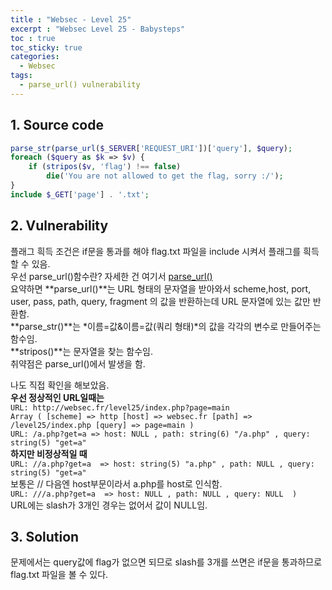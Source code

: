 ```yaml
---
title : "Websec - Level 25"
excerpt : "Websec Level 25 - Babysteps"
toc : true
toc_sticky: true
categories:
  - Websec
tags:
  - parse_url() vulnerability
---
```


## 1. Source code

``` php
parse_str(parse_url($_SERVER['REQUEST_URI'])['query'], $query);
foreach ($query as $k => $v) {
    if (stripos($v, 'flag') !== false)
        die('You are not allowed to get the flag, sorry :/');
}
include $_GET['page'] . '.txt';
```

## 2. Vulnerability

플래그 흭득 조건은 if문을 통과를 해야 flag.txt 파일을 include 시켜서 플래그를 흭득할 수 있음.  
우선 parse_url()함수란? 자세한 건 여기서 [parse_url()](http://b.redinfo.co.kr/65)  
요약하면 **parse_url()**는 URL 형태의 문자열을 받아와서 scheme,host, port, user, pass, path, query, fragment 의 값을 반환하는데 URL 문자열에 있는 값만 반환함.  
**parse_str()**는 *이름=값&이름=값(쿼리 형태)*의 값을 각각의 변수로 만들어주는 함수임.  
**stripos()**는 문자열을 찾는 함수임.  
취약점은 parse_url()에서 발생을 함.

나도 직접 확인을 해보았음.  
**우선 정상적인 URL일때는**  
```URL: http://websec.fr/level25/index.php?page=main```  
```Array ( [scheme] => http [host] => websec.fr [path] => /level25/index.php [query] => page=main )```    
```URL: /a.php?get=a => host: NULL , path: string(6) "/a.php" , query: string(5) "get=a" ```  
**하지만 비정상적일 때**  
```URL: //a.php?get=a  => host: string(5) "a.php" , path: NULL , query: string(5) "get=a"  ```  
보통은 // 다음엔 host부문이라서 a.php를 host로 인식함.  
```URL: ///a.php?get=a  => host: NULL , path: NULL , query: NULL  ) ```  
URL에는 slash가 3개인 경우는 없어서 값이 NULL임.


## 3. Solution

문제에서는 query값에 flag가 없으면 되므로 slash를 3개를 쓰면은 if문을 통과하므로 flag.txt 파일을 볼 수 있다.